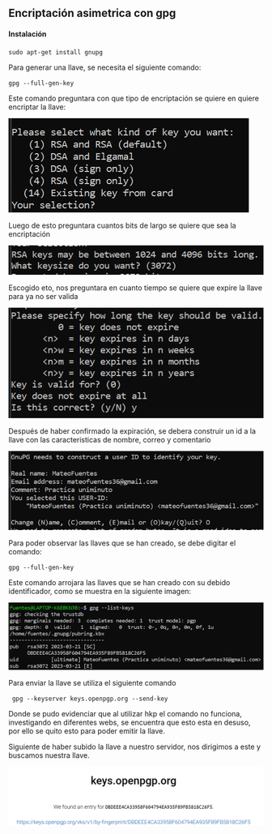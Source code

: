 ## Encriptación asimetrica con gpg

#### **Instalación**

```
sudo apt-get install gnupg
```

Para generar una llave, se necesita el siguiente comando:

```
gpg --full-gen-key
```

Este comando preguntara con que tipo de encriptación se quiere en quiere encriptar la llave:

<img src="../img/tipoEncriptacion.png">

Luego de esto preguntara cuantos bits de largo se quiere que sea la encriptación

<img src="../img/bits.png" >

Escogido eto, nos preguntara en cuanto tiempo se quiere que expire la llave para ya no ser valida

<img src="../img/expiracion.png" >

Después de haber confirmado la expiración, se debera construir un id a la llave con las caracteristicas de nombre, correo y comentario

<img src="../img/id.png" >

Para poder observar las llaves que se han creado, se debe digitar el comando:

```
gpg --full-gen-key
```

Este comando arrojara las llaves que se han creado con su debido identificador, como se muestra en la siguiente imagen:

<img src="../img/listado_llaves.png" >

Para enviar la llave se utiliza el siguiente comando

```
 gpg --keyserver keys.openpgp.org --send-key
```

Donde se pudo evidenciar que al utilizar hkp el comando no funciona, investigando en diferentes webs, se encuentra que esto esta en desuso, por ello se quito esto para poder emitir la llave.

Siguiente de haber subido la llave a nuestro servidor, nos dirigimos a este y buscamos nuestra llave.

<img src="../img/llaveweb.png" >












